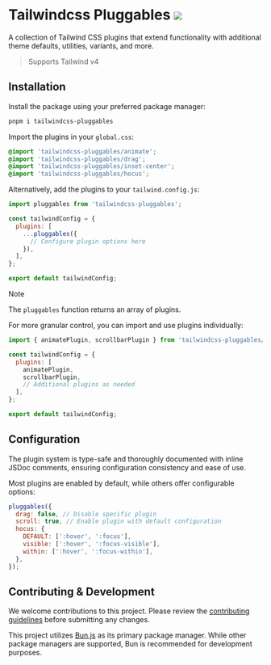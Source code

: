 # Tailwindcss Pluggables [![](https://img.shields.io/npm/v/tailwindcss-pluggables)](https://www.npmjs.com/package/tailwindcss-pluggables)

A collection of Tailwind CSS plugins that extend functionality with additional theme defaults, utilities, variants, and more.

> Supports Tailwind v4

## Installation

Install the package using your preferred package manager:

```bash
pnpm i tailwindcss-pluggables
```

Import the plugins in your `global.css`:

```css
@import 'tailwindcss-pluggables/animate';
@import 'tailwindcss-pluggables/drag';
@import 'tailwindcss-pluggables/inset-center';
@import 'tailwindcss-pluggables/hocus';
```

Alternatively, add the plugins to your `tailwind.config.js`:

```js
import pluggables from 'tailwindcss-pluggables';

const tailwindConfig = {
  plugins: [
    ...pluggables({
      // Configure plugin options here
    }),
  ],
};

export default tailwindConfig;
```

> [!NOTE]
> The `pluggables` function returns an array of plugins.

For more granular control, you can import and use plugins individually:

```js
import { animatePlugin, scrollbarPlugin } from 'tailwindcss-pluggables/plugins';

const tailwindConfig = {
  plugins: [
    animatePlugin,
    scrollbarPlugin,
    // Additional plugins as needed
  ],
};

export default tailwindConfig;
```

## Configuration

The plugin system is type-safe and thoroughly documented with inline JSDoc comments, ensuring configuration consistency and ease of use.

Most plugins are enabled by default, while others offer configurable options:

```js
pluggables({
  drag: false, // Disable specific plugin
  scroll: true, // Enable plugin with default configuration
  hocus: {
    DEFAULT: [':hover', ':focus'],
    visible: [':hover', ':focus-visible'],
    within: [':hover', ':focus-within'],
  },
});
```

## Contributing & Development

We welcome contributions to this project. Please review the [contributing guidelines](/.github/contributing.md) before submitting any changes.

This project utilizes [Bun.js](https://bun.sh/) as its primary package manager. While other package managers are supported, Bun is recommended for development purposes.
